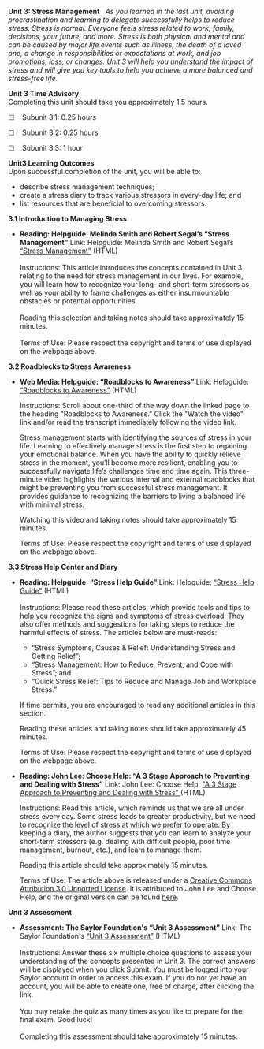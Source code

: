 **Unit 3: Stress Management** <span id="3"></span> 
*As you learned in the last unit, avoiding procrastination and learning
to delegate successfully helps to reduce stress. Stress is normal.
Everyone feels stress related to work, family, decisions, your future,
and more. Stress is both physical and mental and can be caused by major
life events such as illness, the death of a loved one, a change in
responsibilities or expectations at work, and job promotions, loss, or
changes. Unit 3 will help you understand the impact of stress and will
give you key tools to help you achieve a more balanced and stress-free
life.*

**Unit 3 Time Advisory**  
Completing this unit should take you approximately 1.5 hours.  
  
 ☐    Subunit 3.1: 0.25 hours  
  
 ☐    Subunit 3.2: 0.25 hours  
  
 ☐    Subunit 3.3: 1 hour

**Unit3 Learning Outcomes**  
Upon successful completion of the unit, you will be able to:
-   describe stress management techniques;
-   create a stress diary to track various stressors in every-day life;
    and
-   list resources that are beneficial to overcoming stressors.

**3.1 Introduction to Managing Stress** <span id="3.1"></span> 
-   **Reading: Helpguide: Melinda Smith and Robert Segal’s “Stress
    Management”**
    Link: Helpguide: Melinda Smith and Robert Segal’s [“Stress
    Management”](http://www.helpguide.org/articles/stress/stress-management.htm)
    (HTML)  
        
     Instructions: This article introduces the concepts contained in
    Unit 3 relating to the need for stress management in our lives. For
    example, you will learn how to recognize your long- and short-term
    stressors as well as your ability to frame challenges as either
    insurmountable obstacles or potential opportunities.  
        
     Reading this selection and taking notes should take approximately
    15 minutes.  
        
     Terms of Use: Please respect the copyright and terms of use
    displayed on the webpage above.

**3.2 Roadblocks to Stress Awareness** <span id="3.2"></span> 
-   **Web Media: Helpguide: “Roadblocks to Awareness”**
    Link: Helpguide: [“Roadblocks to
    Awareness”](http://www.helpguide.org/emotional-intelligence-toolkit/video-transcripts.htm)
    (HTML)  
      
     Instructions: Scroll about one-third of the way down the linked
    page to the heading "Roadblocks to Awareness." Click the "Watch the
    video" link and/or read the transcript immediately following the
    video link.  
      
     Stress management starts with identifying the sources of stress in
    your life. Learning to effectively manage stress is the first step
    to regaining your emotional balance. When you have the ability to
    quickly relieve stress in the moment, you’ll become more resilient,
    enabling you to successfully navigate life’s challenges time and
    time again. This three-minute video highlights the various internal
    and external roadblocks that might be preventing you from successful
    stress management. It provides guidance to recognizing the barriers
    to living a balanced life with minimal stress.  
      
     Watching this video and taking notes should take approximately 15
    minutes.  
      
     Terms of Use: Please respect the copyright and terms of use
    displayed on the webpage above.

**3.3 Stress Help Center and Diary** <span id="3.3"></span> 
-   **Reading: Helpguide: “Stress Help Guide”**
    Link: Helpguide: [“Stress Help
    Guide”](http://www.helpguide.org/home-pages/stress.htm) (HTML)  
        
     Instructions: Please read these articles, which provide tools and
    tips to help you recognize the signs and symptoms of stress
    overload. They also offer methods and suggestions for taking steps
    to reduce the harmful effects of stress. The articles below are
    must-reads:  

    -   “Stress Symptoms, Causes & Relief: Understanding Stress and
        Getting Relief”;
    -   “Stress Management: How to Reduce, Prevent, and Cope with
        Stress”; and
    -   “Quick Stress Relief: Tips to Reduce and Manage Job and
        Workplace Stress.”

    If time permits, you are encouraged to read any additional articles
    in this section.  
      
     Reading these articles and taking notes should take approximately
    45 minutes.  
      
     Terms of Use: Please respect the copyright and terms of use
    displayed on the webpage above.

-   **Reading: John Lee: Choose Help: “A 3 Stage Approach to Preventing
    and Dealing with Stress”**
    Link: John Lee: Choose Help: ["A 3 Stage Approach to Preventing and
    Dealing with
    Stress" ](http://www.choosehelp.com/topics/stress-burnout/a-3-stage-approach-to-preventing-and-dealing-with-stress)(HTML)  
      
     Instructions: Read this article, which reminds us that we are all
    under stress every day. Some stress leads to greater productivity,
    but we need to recognize the level of stress at which we prefer to
    operate. By keeping a diary, the author suggests that you can learn
    to analyze your short-term stressors (e.g. dealing with difficult
    people, poor time management, burnout, etc.), and learn to manage
    them.   
      
     Reading this article should take approximately 15 minutes.  
      
     Terms of Use: The article above is released under a [Creative
    Commons Attribution 3.0 Unported
    License](http://creativecommons.org/licenses/by/3.0/). It is
    attributed to John Lee and Choose Help, and the original version can
    be found
    [here](http://www.choosehelp.com/topics/stress-burnout/a-3-stage-approach-to-preventing-and-dealing-with-stress).

**Unit 3 Assessment** <span id="3.4"></span> 
-   **Assessment: The Saylor Foundation's “Unit 3 Assessment”**
    Link: The Saylor Foundation's [“Unit 3
    Assessment”](http://school.saylor.org/mod/quiz/view.php?id=1601) (HTML)  
        
     Instructions: Answer these six multiple choice questions to assess
    your understanding of the concepts presented in Unit 3. The correct
    answers will be displayed when you click Submit. You must be logged
    into your Saylor account in order to access this exam. If you do not
    yet have an account, you will be able to create one, free of charge,
    after clicking the link.  
        
     You may retake the quiz as many times as you like to prepare for
    the final exam. Good luck!  
        
     Completing this assessment should take approximately 15 minutes.


